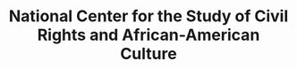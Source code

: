 ---
layout: repo
title: "National Center for the Study of Civil Rights and African-American Culture"
id: 10655
permalink: repos/10655/
---
